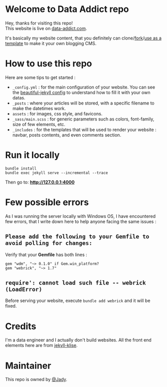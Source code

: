 # Welcome to Data Addict repo
Hey, thanks for visiting this repo!  
This website is live on [data-addict.com](https://data-addict.com).  

It's basically my website content, that you definitely can clone/[fork](https://github.com/jadynekena/jadynekena.github.io/fork)/[use as a template](https://github.com/jadynekena/jadynekena.github.io/generate) to make it your own blogging CMS.

# How to use this repo
Here are some tips to get started :  
- `_config.yml` : for the main configuration of your website. You can see the [beautiful-jekyll config](https://github.com/daattali/beautiful-jekyll/blob/master/_config.yml) to understand how to fill it with your own datas.
- `_posts` : where your articles will be stored, with a specific filename to make the datetimes work.  
- `assets` : for images, css style, and favicons.  
- `_sass/main.scss` : for generic parameters such as colors, font-family, size of few elements, etc.  
- `_includes` : for the templates that will be used to render your website : navbar, posts contents, and even comments section.  

# Run it locally
```
bundle install
bundle exec jekyll serve --incremental --trace
```
Then go to: **http://127.0.0.1:4000**

# Few possible errors
As I was running the server locally with Windows OS, I have encountered few errors, that I write down here to help anyone facing the same issues :

## `Please add the following to your Gemfile to avoid polling for changes:`
Verify that your **Gemfile** has both lines :
```
gem "wdm", "~> 0.1.0" if Gem.win_platform?
gem "webrick", "~> 1.7"
```

## `require': cannot load such file -- webrick (LoadError)`
Before serving your website, execute `bundle add webrick` and it will be fixed.

# Credits
I'm a data engineer and I actually don't build websites. All the front end elements here are from [jekyll-klise](https://github.com/piharpi/jekyll-klise).

# Maintainer
This repo is owned by [@Jady](https://twitter.com/jadyrama).
